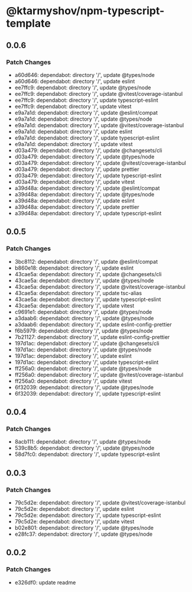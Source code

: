 # @ktarmyshov/npm-typescript-template

## 0.0.6

### Patch Changes

- a60d646: dependabot: directory '/', update @types/node
- a60d646: dependabot: directory '/', update eslint
- ee7ffc9: dependabot: directory '/', update @types/node
- ee7ffc9: dependabot: directory '/', update @vitest/coverage-istanbul
- ee7ffc9: dependabot: directory '/', update typescript-eslint
- ee7ffc9: dependabot: directory '/', update vitest
- e9a7a1d: dependabot: directory '/', update @eslint/compat
- e9a7a1d: dependabot: directory '/', update @types/node
- e9a7a1d: dependabot: directory '/', update @vitest/coverage-istanbul
- e9a7a1d: dependabot: directory '/', update eslint
- e9a7a1d: dependabot: directory '/', update typescript-eslint
- e9a7a1d: dependabot: directory '/', update vitest
- d03a479: dependabot: directory '/', update @changesets/cli
- d03a479: dependabot: directory '/', update @types/node
- d03a479: dependabot: directory '/', update @vitest/coverage-istanbul
- d03a479: dependabot: directory '/', update prettier
- d03a479: dependabot: directory '/', update typescript-eslint
- d03a479: dependabot: directory '/', update vitest
- a39d48a: dependabot: directory '/', update @eslint/compat
- a39d48a: dependabot: directory '/', update @types/node
- a39d48a: dependabot: directory '/', update eslint
- a39d48a: dependabot: directory '/', update prettier
- a39d48a: dependabot: directory '/', update typescript-eslint

## 0.0.5

### Patch Changes

- 3bc8112: dependabot: directory '/', update @eslint/compat
- b860e18: dependabot: directory '/', update eslint
- 43cae5a: dependabot: directory '/', update @changesets/cli
- 43cae5a: dependabot: directory '/', update @types/node
- 43cae5a: dependabot: directory '/', update @vitest/coverage-istanbul
- 43cae5a: dependabot: directory '/', update tsc-alias
- 43cae5a: dependabot: directory '/', update typescript-eslint
- 43cae5a: dependabot: directory '/', update vitest
- c9691e1: dependabot: directory '/', update @types/node
- a3daab6: dependabot: directory '/', update @types/node
- a3daab6: dependabot: directory '/', update eslint-config-prettier
- f6b5979: dependabot: directory '/', update @types/node
- 7b21127: dependabot: directory '/', update eslint-config-prettier
- 197d1ac: dependabot: directory '/', update @changesets/cli
- 197d1ac: dependabot: directory '/', update @types/node
- 197d1ac: dependabot: directory '/', update eslint
- 197d1ac: dependabot: directory '/', update typescript-eslint
- ff256a0: dependabot: directory '/', update @types/node
- ff256a0: dependabot: directory '/', update @vitest/coverage-istanbul
- ff256a0: dependabot: directory '/', update vitest
- 6f32039: dependabot: directory '/', update @types/node
- 6f32039: dependabot: directory '/', update typescript-eslint

## 0.0.4

### Patch Changes

- 8acb111: dependabot: directory '/', update @types/node
- 539c8b5: dependabot: directory '/', update @types/node
- 58d7fc0: dependabot: directory '/', update typescript-eslint

## 0.0.3

### Patch Changes

- 79c5d2e: dependabot: directory '/', update @vitest/coverage-istanbul
- 79c5d2e: dependabot: directory '/', update eslint
- 79c5d2e: dependabot: directory '/', update typescript-eslint
- 79c5d2e: dependabot: directory '/', update vitest
- b02e801: dependabot: directory '/', update @types/node
- e28fc37: dependabot: directory '/', update @types/node

## 0.0.2

### Patch Changes

- e326df0: update readme
